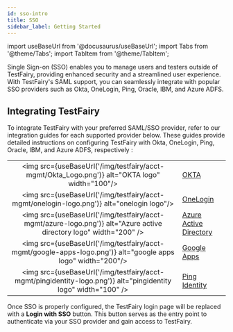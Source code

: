 ```yaml
---
id: sso-intro
title: SSO
sidebar_label: Getting Started
---
```


import useBaseUrl from '@docusaurus/useBaseUrl';
import Tabs from '@theme/Tabs';
import TabItem from '@theme/TabItem';

Single Sign-on (SSO) enables you to manage users and testers outside of TestFairy, providing enhanced security and a streamlined user experience. With TestFairy's SAML support, you can seamlessly integrate with popular SSO providers such as Okta, OneLogin, Ping, Oracle, IBM, and Azure ADFS.

## Integrating TestFairy

To integrate TestFairy with your preferred SAML/SSO provider, refer to our integration guides for each supported provider below. These guides provide detailed instructions on configuring TestFairy with Okta, OneLogin, Ping, Oracle, IBM, and Azure ADFS, respectively :

|                                                                                                                   |                                                          |
| :---------------------------------------------------------------------------------------------------------------: | -------------------------------------------------------- |
|           <img src={useBaseUrl('/img/testfairy/acct-mgmt/Okta_Logo.png')} alt="OKTA logo" width="100"/>           | [OKTA](/testfairy/acct-mgmt/sso/okta)                    |
|             <img src={useBaseUrl('/img/testfairy/acct-mgmt/onelogin-logo.png')} alt="onelogin logo"/>             | [OneLogin](/testfairy/acct-mgmt/sso/onelogin)            |
| <img src={useBaseUrl('/img/testfairy/acct-mgmt/azure-logo.png')} alt="Azure active directory logo" width="200" /> | [Azure Active Directory](/testfairy/acct-mgmt/sso/azure) |
|    <img src={useBaseUrl('/img/testfairy/acct-mgmt/google-apps-logo.png')} alt="google apps logo" width="200"/>    | [Google Apps](/testfairy/acct-mgmt/sso/google)           |
|  <img src={useBaseUrl('/img/testfairy/acct-mgmt/pingidentity-logo.png')} alt="pingidentity logo" width="100" />   | [Ping Identity](/testfairy/acct-mgmt/sso/ping-id)        |

Once SSO is properly configured, the TestFairy login page will be replaced with a **Login with SSO** button. This button serves as the entry point to authenticate via your SSO provider and gain access to TestFairy.
